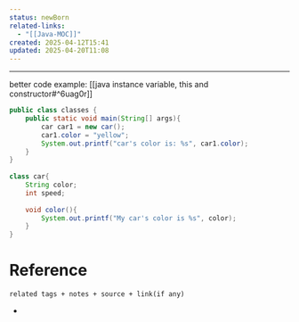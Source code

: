```yaml
---
status: newBorn
related-links:
  - "[[Java-MOC]]"
created: 2025-04-12T15:41
updated: 2025-04-20T11:08
---
```

---


better code example: [[java instance variable, this and constructor#^6uag0r]]

```java
public class classes {  
    public static void main(String[] args){  
        car car1 = new car();  
        car1.color = "yellow";  
        System.out.printf("car's color is: %s", car1.color);  
    }  
}  
  
class car{  
    String color;  
    int speed;  
  
    void color(){  
        System.out.printf("My car's color is %s", color);  
    }  
}
```


# Reference
`related tags + notes + source + link(if any)`
 

- 